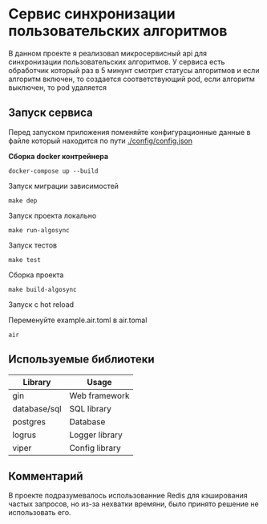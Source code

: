 # Сервис синхронизации пользовательских алгоритмов

В данном проекте я реализовал микросервисный api для синхронизации пользовательских алгоритмов.
У сервиса есть обработчик который раз в 5 минунт смотрит статусы алгоритмов и если алгоритм включен, то создается соответствующий pod, если алгоритм выключен, то pod удаляется

## Запуск сервиса
Перед запуском приложения поменяйте конфигурационные данные в файлe который находится по пути [./config/config.json](./config/config.json)

**Сборка docker контрейнера**

```console
docker-compose up --build
```

Запуск миграции зависимостей

```console
make dep
```

Запуск проекта локально

```console
make run-algosync
```

Запуск тестов

```console
make test
```

Сборка проекта

```console
make build-algosync
```

Запуск с hot reload

Переменуйте example.air.toml в air.tomal

```console
air
```


## Используемые библиотеки

| Library    | Usage             |
| ---------- | ----------------- |
| gin        |  Web framework    |
| database/sql | SQL library       |
| postgres   | Database          |
| logrus     | Logger library    |
| viper      | Config library    |

## Комментарий
В проекте подразумевалось использованние Redis для кэширования частых запросов, но из-за нехватки времяни, было принято решение не использовать его.
